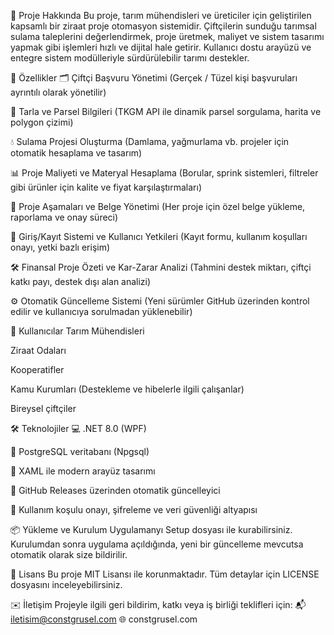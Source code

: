 🧠 Proje Hakkında
Bu proje, tarım mühendisleri ve üreticiler için geliştirilen kapsamlı bir ziraat proje otomasyon sistemidir. Çiftçilerin sunduğu tarımsal sulama taleplerini değerlendirmek, proje üretmek, maliyet ve sistem tasarımı yapmak gibi işlemleri hızlı ve dijital hale getirir. Kullanıcı dostu arayüzü ve entegre sistem modülleriyle sürdürülebilir tarımı destekler.

🚀 Özellikler
🗂️ Çiftçi Başvuru Yönetimi
(Gerçek / Tüzel kişi başvuruları ayrıntılı olarak yönetilir)

🌾 Tarla ve Parsel Bilgileri
(TKGM API ile dinamik parsel sorgulama, harita ve polygon çizimi)

💧 Sulama Projesi Oluşturma
(Damlama, yağmurlama vb. projeler için otomatik hesaplama ve tasarım)

📊 Proje Maliyeti ve Materyal Hesaplama
(Borular, sprink sistemleri, filtreler gibi ürünler için kalite ve fiyat karşılaştırmaları)

📁 Proje Aşamaları ve Belge Yönetimi
(Her proje için özel belge yükleme, raporlama ve onay süreci)

🔐 Giriş/Kayıt Sistemi ve Kullanıcı Yetkileri
(Kayıt formu, kullanım koşulları onayı, yetki bazlı erişim)

🛠️ Finansal Proje Özeti ve Kar-Zarar Analizi
(Tahmini destek miktarı, çiftçi katkı payı, destek dışı alan analizi)

⚙️ Otomatik Güncelleme Sistemi
(Yeni sürümler GitHub üzerinden kontrol edilir ve kullanıcıya sorulmadan yüklenebilir)

👥 Kullanıcılar
Tarım Mühendisleri

Ziraat Odaları

Kooperatifler

Kamu Kurumları (Destekleme ve hibelerle ilgili çalışanlar)

Bireysel çiftçiler

🛠️ Teknolojiler
💻 .NET 8.0 (WPF)

🐘 PostgreSQL veritabanı (Npgsql)

🎨 XAML ile modern arayüz tasarımı

🔄 GitHub Releases üzerinden otomatik güncelleyici

🔐 Kullanım koşulu onayı, şifreleme ve veri güvenliği altyapısı

📦 Yükleme ve Kurulum
Uygulamanyı Setup dosyası ile kurabilirsiniz.
Kurulumdan sonra uygulama açıldığında, yeni bir güncelleme mevcutsa otomatik olarak size bildirilir.

🧾 Lisans
Bu proje MIT Lisansı ile korunmaktadır. Tüm detaylar için LICENSE dosyasını inceleyebilirsiniz.

✉️ İletişim
Projeyle ilgili geri bildirim, katkı veya iş birliği teklifleri için:
📬 iletisim@constgrusel.com
🌐 constgrusel.com
